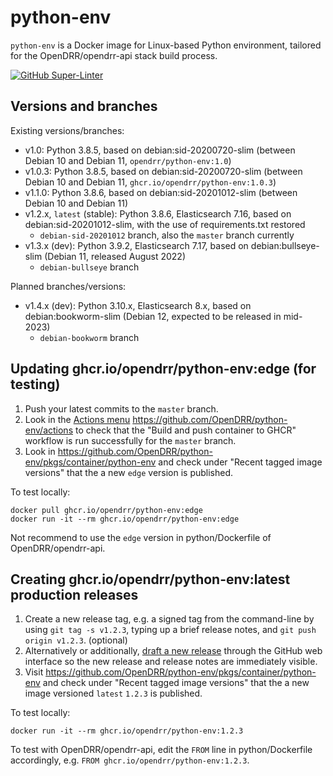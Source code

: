 # python-env

`python-env` is a Docker image for Linux-based Python environment,
tailored for the OpenDRR/opendrr-api stack build process.

[![GitHub Super-Linter](https://github.com/OpenDRR/python-env/workflows/Lint%20Code%20Base/badge.svg)](https://github.com/marketplace/actions/super-linter)

## Versions and branches

Existing versions/branches:

* v1.0: Python 3.8.5, based on debian:sid-20200720-slim (between Debian 10 and Debian 11, `opendrr/python-env:1.0`)
* v1.0.3: Python 3.8.5, based on debian:sid-20200720-slim (between Debian 10 and Debian 11, `ghcr.io/opendrr/python-env:1.0.3`)
* v1.1.0: Python 3.8.6, based on debian:sid-20201012-slim (between Debian 10 and Debian 11)
* v1.2.x, `latest` (stable): Python 3.8.6, Elasticsearch 7.16, based on debian:sid-20201012-slim, with the use of requirements.txt restored
  * `debian-sid-20201012` branch, also the `master` branch currently
* v1.3.x (dev): Python 3.9.2, Elasticsearch 7.17, based on debian:bullseye-slim (Debian 11, released August 2022)
  * `debian-bullseye` branch

Planned branches/versions:

* v1.4.x (dev): Python 3.10.x, Elasticsearch 8.x, based on debian:bookworm-slim (Debian 12, expected to be released in mid-2023)
  * `debian-bookworm` branch

## Updating ghcr.io/opendrr/python-env:edge (for testing)

1. Push your latest commits to the `master` branch.
2. Look in the [Actions menu](https://github.com/OpenDRR/python-env/actions) <https://github.com/OpenDRR/python-env/actions>
   to check that the "Build and push container to GHCR" workflow is run successfully for the `master` branch.
3. Look in <https://github.com/OpenDRR/python-env/pkgs/container/python-env>
   and check under "Recent tagged image versions" that the a new `edge` version is published.

To test locally:

```console
docker pull ghcr.io/opendrr/python-env:edge
docker run -it --rm ghcr.io/opendrr/python-env:edge
```

Not recommend to use the `edge` version in python/Dockerfile of OpenDRR/opendrr-api.

## Creating ghcr.io/opendrr/python-env:latest production releases

1. Create a new release tag,
   e.g. a signed tag from the command-line by using `git tag -s v1.2.3`,
   typing up a brief release notes, and `git push origin v1.2.3`. (optional)
2. Alternatively or additionally, [draft a new release](https://github.com/OpenDRR/python-env/releases/new)
   through the GitHub web interface so the new release and release notes are immediately visible.
3. Visit <https://github.com/OpenDRR/python-env/pkgs/container/python-env>
   and check under "Recent tagged image versions" that the a new image versioned `latest` `1.2.3` is published.

To test locally:

```console
docker run -it --rm ghcr.io/opendrr/python-env:1.2.3
```

To test with OpenDRR/opendrr-api, edit the `FROM` line in python/Dockerfile accordingly, e.g. `FROM ghcr.io/opendrr/python-env:1.2.3`.

